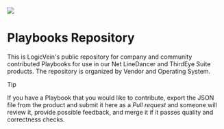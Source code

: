 <picture>
  <source media="(prefers-color-scheme: dark)" srcset="https://github.com/logicvein/Playbooks/blob/bd5190a51b26ede992781fda4688f456f683bbb5/Logo-dk.png">
  <source media="(prefers-color-scheme: light)" srcset="https://github.com/logicvein/Playbooks/blob/bd5190a51b26ede992781fda4688f456f683bbb5/Logo-lt.png">
  <img src="https://user-images.githubusercontent.com/25423296/163456779-a8556205-d0a5-45e2-ac17-42d089e3c3f8.png">
</picture>

# Playbooks Repository

This is LogicVein's public repository for company and community contributed Playbooks for use in our Net LineDancer and ThirdEye Suite products. The repository is organized by Vendor and Operating System.

> [!TIP]
> If you have a Playbook that you would like to contribute, export the JSON file from the product and submit it here as a *Pull request* and someone will review it, provide possible feedback, and merge it if it passes quality and correctness checks.
